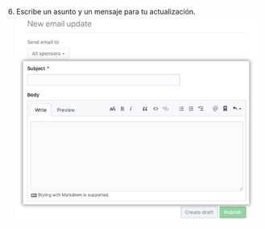 6. Escribe un asunto y un mensaje para tu actualización.![Campos de asunto y cuerpo](/assets/images/help/sponsors/subject-body-update.png)
